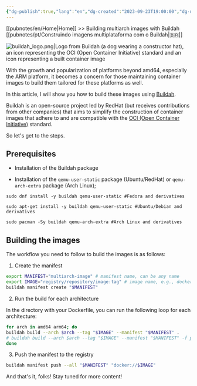 ```yaml
---
{"dg-publish":true,"lang":"en","dg-created":"2023-09-23T19:00:00","dg-updated":"2024-02-13T11:11:00","tags":["docker","buildah","multiarch","sre"],"permalink":"/pubnotes/en/building-multiarch-images-with-buildah/","dgPassFrontmatter":true,"created":"2023-09-23T19:00:00","updated":"2024-02-13T11:11:00"}
---
```


[[pubnotes/en/Home\|Home]] >> Building multiarch images with Buildah [[pubnotes/pt/Construindo imagens multiplataforma com o Buildah\|🇧🇷]]

![buildah_logo.png|Logo from Buildah (a dog wearing a constructor hat), an icon representing the OCI (Open Container Initiative) standard and an icon representing a built container image](/img/user/assets/buildah_logo.png)

With the growth and popularization of platforms beyond amd64, especially the ARM platform, it becomes a concern for those maintaining container images to build them tailored for these platforms as well. 

In this article, I will show you how to build these images using [Buildah](https://buildah.io/).

Buildah is an open-source project led by RedHat (but receives contributions from other companies) that aims to simplify the construction of container images that adhere to and are compatible with the [OCI (Open Container Initiative)](https://opencontainers.org/) standard.

So let's get to the steps.
## Prerequisites

- Installation of the Buildah package

- Installation of the `qemu-user-static` package (Ubuntu/RedHat) or `qemu-arch-extra` package (Arch Linux);

```shell
sudo dnf install -y buildah qemu-user-static #Fedora and derivatives

sudo apt-get install -y buildah qemu-user-static #Ubuntu/Debian and derivatives

sudo pacman -Sy buildah qemu-arch-extra #Arch Linux and derivatives
```
## Building the images

The workflow you need to follow to build the images is as follows:

1. Create the manifest

```bash
export MANIFEST="multiarch-image" # manifest name, can be any name
export IMAGE="registry/repository/image:tag" # image name, e.g., docker.io/ozorest/example:latest
buildah manifest create "$MANIFEST"
```

2. Run the build for each architecture

In the directory with your Dockerfile, you can run the following loop for each architecture:

```bash
for arch in amd64 arm64; do
buildah build --arch $arch --tag "$IMAGE" --manifest "$MANIFEST" .
# buildah build --arch $arch --tag "$IMAGE" --manifest "$MANIFEST" -f path_to_Dockerfile, in case the Dockerfile is not in the current directory
done
```

3. Push the manifest to the registry

```bash
buildah manifest push --all "$MANIFEST" "docker://$IMAGE"
```

And that's it, folks! Stay tuned for more content!